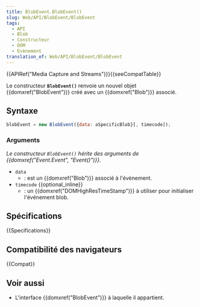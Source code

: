 ```yaml
---
title: BlobEvent.BlobEvent()
slug: Web/API/BlobEvent/BlobEvent
tags:
  - API
  - Blob
  - Constructeur
  - DOM
  - Evènement
translation_of: Web/API/BlobEvent/BlobEvent
---
```


{{APIRef("Media Capture and Streams")}}{{seeCompatTable}}

Le constructeur **`BlobEvent()`** renvoie un nouvel objet {{domxref("BlobEvent")}} créé avec un {{domxref("Blob")}} associé.

## Syntaxe

```js
blobEvent = new BlobEvent({data: aSpecificBlob}[, timecode]);
```

### Arguments

_Le constructeur `BlobEvent()`_ _hérite des arguments de {{domxref("Event.Event", "Event()")}}._

- `data`
  - : est un {{domxref("Blob")}} associé à l'évènement.
- `timecode` {{optional_inline}}
  - : un {{domxref("DOMHighResTimeStamp")}} à utiliser pour initialiser l'événement blob.

## Spécifications

{{Specifications}}

## Compatibilité des navigateurs

{{Compat}}

## Voir aussi

- L'interface {{domxref("BlobEvent")}} à laquelle il appartient.
